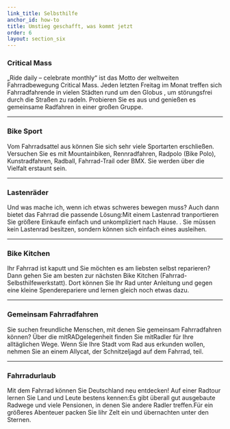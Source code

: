 ```yaml
---
link_title: Selbsthilfe
anchor_id: how-to
title: Umstieg geschafft, was kommt jetzt
order: 6
layout: section_six
---
```


### Critical Mass
„Ride daily – celebrate monthly“ ist das Motto der weltweiten Fahrradbewegung Critical Mass. Jeden letzten Freitag im Monat treffen sich Fahrradfahrende in vielen Städten rund um den Globus , um  störungsfrei durch die Straßen zu radeln. Probieren Sie es aus und genießen es  gemeinsame Radfahren in einer großen Gruppe.

***

### Bike Sport
Vom Fahrradsattel aus können Sie sich sehr viele Sportarten erschließen.  Versuchen Sie es mit Mountainbiken, Rennradfahren, Radpolo (Bike Polo), Kunstradfahren, Radball, Fahrrad-Trail oder BMX. Sie werden über die Vielfalt erstaunt sein.

***

### Lastenräder
Und was mache ich, wenn ich etwas schweres bewegen muss? Auch dann bietet das Fahrrad die passende Lösung:Mit einem Lastenrad tranportieren Sie  größere Einkaufe einfach und unkompliziert nach Hause. . Sie müssen kein Lastenrad besitzen, sondern können sich einfach eines ausleihen.

***

### Bike Kitchen
Ihr Fahrrad ist kaputt und Sie möchten es am liebsten selbst reparieren? Dann gehen Sie am besten zur nächsten Bike Kitchen (Fahrrad-Selbsthilfewerkstatt). Dort können Sie Ihr Rad unter Anleitung und gegen eine kleine Spenderepariere und lernen gleich noch etwas dazu. 

***

### Gemeinsam Fahrradfahren
Sie suchen freundliche Menschen, mit denen Sie gemeinsam Fahrradfahren können? Über die mitRADgelegenheit finden Sie mitRadler für Ihre alltäglichen Wege. Wenn Sie Ihre Stadt  vom Rad aus erkunden wollen, nehmen Sie an einem Allycat, der Schnitzeljagd auf dem Fahrrad, teil. 

***

### Fahrradurlaub
Mit dem Fahrrad können Sie Deutschland neu entdecken! Auf einer Radtour lernen Sie Land und Leute bestens kennen:Es gibt überall gut ausgebaute Radwege und viele Pensionen, in denen Sie andere Radler treffen.Für ein größeres Abenteuer  packen Sie Iihr Zelt ein und übernachten unter den Sternen.
